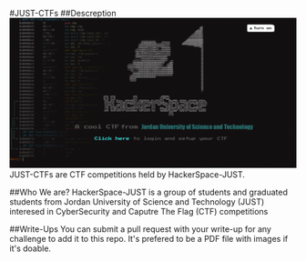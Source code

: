 #JUST-CTFs
##Descreption
<img src="/images/home_page.png">
JUST-CTFs are CTF competitions held by HackerSpace-JUST.

##Who We are?
HackerSpace-JUST is a group of students and graduated students from Jordan University of Science and Technology (JUST) interesed in CyberSecurity and Caputre The Flag (CTF) competitions

##Write-Ups
You can submit a pull request with your write-up for any challenge to add it to this repo.
It's prefered to be a PDF file with images if it's doable.
